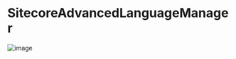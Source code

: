# SitecoreAdvancedLanguageManager

![image](https://user-images.githubusercontent.com/8106913/218126030-55d17585-1e66-42b1-a7dc-510b0a99f805.png)
